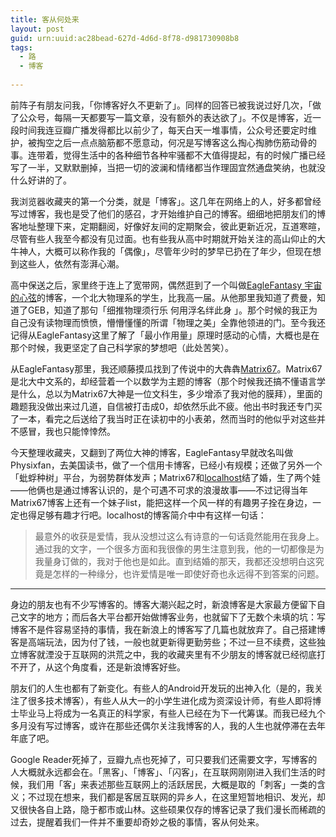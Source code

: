 ```yaml
---
title: 客从何处来
layout: post
guid: urn:uuid:ac28bead-627d-4d6d-8f78-d981730908b8
tags:
  - 路
  - 博客
  
---
```


前阵子有朋友问我，「你博客好久不更新了」。同样的回答已被我说过好几次，「做了公众号，每隔一天都要写一篇文章，没有额外的表达欲了」。不仅是博客，近一段时间我连豆瓣广播发得都比以前少了，每天白天一堆事情，公众号还要定时维护，被掏空之后一点点脑筋都不愿意动，何况是写博客这么掏心掏肺伤筋动骨的事。连带着，觉得生活中的各种细节各种牢骚都不大值得提起，有的时候广播已经写了一半，又默默删掉，当把一切的波澜和情绪都当作理固宜然通盘笑纳，也就没什么好讲的了。

我浏览器收藏夹的第一个分类，就是「博客」。这几年在网络上的人，好多都曾经写过博客，我也是受了他们的感召，才开始维护自己的博客。细细地把朋友们的博客地址整理下来，定期翻阅，好像好友间的定期聚会，彼此更新近况，互道寒暄，尽管有些人我至今都没有见过面。也有些我从高中时期就开始关注的高山仰止的大牛神人，大概可以称作我的「偶像」，尽管年少时的梦早已扔在了年少，但现在想到这些人，依然有澎湃心潮。

高中保送之后，家里终于连上了宽带网，偶然逛到了一个叫做[EagleFantasy 宇宙的心弦](http://www.physixfan.com/)的博客，一个北大物理系的学生，比我高一届。从他那里我知道了费曼，知道了GEB，知道了那句「细推物理须行乐 何用浮名绊此身
」。那个时候的我正为自己没有读物理而愤愤，懵懵懂懂的所谓「物理之美」全靠他领进的门。至今我还记得从EagleFantasy这里了解了「最小作用量」原理时感动的心情，大概也是在那个时候，我更坚定了自己科学家的梦想吧（此处苦笑）。

从EagleFantasy那里，我还顺藤摸瓜找到了传说中的大犇犇[Matrix67](http://www.matrix67.com/blog/)。Matrix67是北大中文系的，却经营着一个以数学为主题的博客（那个时候我还搞不懂语言学是什么，总以为Matrix67大神是一位文科生，多少增添了我对他的膜拜），里面的趣题我没做出来过几道，自信被打击成0，却依然乐此不疲。他出书时我还专门买了一本，看完之后送给了我当时正在读初中的小表弟，然而当时的他似乎对这些并不感冒，我也只能悻悻然。

今天整理收藏夹，又翻到了两位大神的博客，EagleFantasy早就改名叫做Physixfan，去美国读书，做了一个信用卡博客，已经小有规模；还做了另外一个「蚍蜉种树」平台，为弱势群体发声；Matrix67和[localhost](http://localhost-8080.com/)结了婚，生了两个娃——他俩也是通过博客认识的，是个可遇不可求的浪漫故事——不过记得当年Matrix67博客上还有一个妹子list，能把这样一个风一样的有趣男子拴在身边，一定也得足够有趣才行吧。localhost的博客简介中中有这样一句话：

> 最意外的收获是爱情，我从没想过这么有诗意的一句话竟然能用在我身上。通过我的文字，一个很多方面和我很像的男生注意到我，他的一切都像是为我量身订做的，我对于他也是如此。直到结婚的那天，我都还没想明白这究竟是怎样的一种缘分，也许爱情是唯一即使好奇也永远得不到答案的问题。

---

身边的朋友也有不少写博客的。博客大潮兴起之时，新浪博客是大家最方便留下自己文字的地方；而后各大平台都开始做博客业务，也就留下了无数个未填的坑：写博客不是件容易坚持的事情，我在新浪上的博客写了几篇也就放弃了。自己搭建博客是高端玩法，因为付了钱，一般也就更新得更勤劳些；不过一旦不续费，这些独立博客就湮没于互联网的洪荒之中，我的收藏夹里有不少朋友的博客就已经彻底打不开了，从这个角度看，还是新浪博客好些。

朋友们的人生也都有了新变化。有些人的Android开发玩的出神入化（是的，我关注了很多技术博客），有些人从大一的小学生进化成为资深设计师，有些人即将博士毕业马上将成为一名真正的科学家，有些人已经在为下一代筹谋。而我已经九个多月没有写过博客，或许在那些还偶尔关注我博客的人，我的人生也就停滞在去年年底了吧。

Google Reader死掉了，豆瓣九点也死掉了，可只要我们还需要文字，写博客的人大概就永远都会在。「黑客」、「博客」、「闪客」，在互联网刚刚进入我们生活的时候，我们用「客」来表述那些互联网上的活跃居民，大概是取的「刺客」一类的含义；不过现在想来，我们都是客居互联网的异乡人，在这里短暂地相识、发光，却又很快各自上路，隐于都市或山林。这些硕果仅存的博客记录了我们漫长而稀疏的过去，提醒着我们一件并不重要却奇妙之极的事情，客从何处来。

